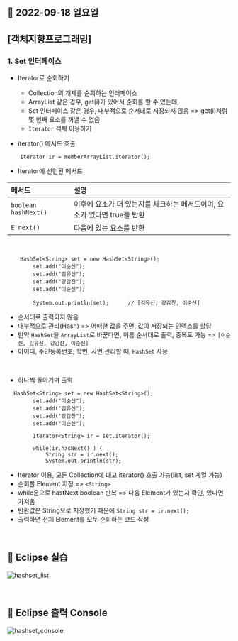 ## 🔸 2022-09-18 일요일

## [객체지향프로그래밍]

### 1. Set 인터페이스

- Iterator로 순회하기
    - Collection의 개체를 순회하는 인터페이스
    - ArrayList 같은 경우, get(i)가 있어서 순회를 할 수 있는데,
    - Set 인터페이스 같은 경우, 내부적으로 순서대로 저장되지 않음 => get(i)처럼 몇 번째 요소를 꺼낼 수 없음
    - `Iterator` 객체 이용하기

- iterator() 메서드 호출

```
    Iterator ir = memberArrayList.iterator();
```

- Iterator에 선언된 메서드

| 메서드                  | 설명                                          |
|:---------------------|:--------------------------------------------|
| `boolean hashNext()` | 이후에 요소가 더 있는지를 체크하는 메서드이며, 요소가 있다면 true를 반환 |
| `E next()`   | 다음에 있는 요소를 반환                               |

<br>

```
    HashSet<String> set = new HashSet<String>();
		set.add("이순신");
		set.add("김유신");
		set.add("강감찬");
		set.add("이순신");
		
		System.out.println(set);      // [김유신, 강감찬, 이순신]
```

- 순서대로 출력되지 않음
- 내부적으로 관리(Hash) => 어떠한 값을 주면, 값이 저장되는 인덱스를 할당
- 만약 `HashSet`을 `ArrayList`로 바꾼다면, 이름 순서대로 출력, 중복도 가능 => `[이순신, 김유신, 강감찬, 이순신]`
- 아이디, 주민등록번호, 학번, 사번 관리할 때, `HashSet` 사용

<br>

- 하나씩 돌아가며 출력

```
  HashSet<String> set = new HashSet<String>();
		set.add("이순신");
		set.add("김유신");
		set.add("강감찬");
		set.add("이순신");
		
		Iterator<String> ir = set.iterator();
		
		while(ir.hasNext() ) {
			String str = ir.next();
			System.out.println(str);
```

- Iterator 이용, 모든 Collection에 대고 iterator() 호출 가능(list, set 계열 가능)
- 순회할 Element 지정 => `<String>`
- while문으로 hastNext boolean 반복 => 다음 Element가 있는지 확인, 있다면 가져옴
- 반환값은 String으로 지정했기 때문에 `String str = ir.next();`
- 출력하면 전체 Element를 모두 순회하는 코드 작성

<br>

## 🔖 Eclipse 실습

![hashset_list](https://user-images.githubusercontent.com/79084294/190912114-b49bff91-c2aa-4403-a68a-d6c6da3d0aed.png)

<br>

## 🔖 Eclipse 출력 Console

![hashset_console](https://user-images.githubusercontent.com/79084294/190912112-de1c0048-d196-49a0-a0cf-7d4a7c99fb3e.png)